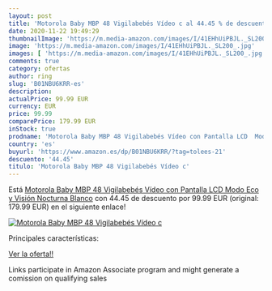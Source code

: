 ```yaml
---
layout: post
title: 'Motorola Baby MBP 48 Vigilabebés Vídeo c al 44.45 % de descuento'
date: 2020-11-22 19:49:29
thumbnailImage: 'https://m.media-amazon.com/images/I/41EHhUiPBJL._SL200_.jpg'
image: 'https://m.media-amazon.com/images/I/41EHhUiPBJL._SL200_.jpg'
images: [ 'https://m.media-amazon.com/images/I/41EHhUiPBJL._SL200_.jpg' ]
comments: true
category: ofertas
author: ring
slug: 'B01NBU6KRR-es'
description:
actualPrice: 99.99 EUR
currency: EUR
price: 99.99
comparePrice: 179.99 EUR
inStock: true
prodname: 'Motorola Baby MBP 48 Vigilabebés Vídeo con Pantalla LCD  Modo Eco y Visión Nocturna  Blanco'
country: 'es'
buyurl: 'https://www.amazon.es/dp/B01NBU6KRR/?tag=tolees-21'
descuento: '44.45'
titulo: 'Motorola Baby MBP 48 Vigilabebés Vídeo c'
---
```


Está [Motorola Baby MBP 48 Vigilabebés Vídeo con Pantalla LCD  Modo Eco y Visión Nocturna  Blanco](https://www.amazon.es/dp/B01NBU6KRR/?tag=tolees-21) con 44.45 de descuento por 99.99 EUR (original: 179.99 EUR) en el siguiente enlace!

[![Motorola Baby MBP 48 Vigilabebés Vídeo c](https://m.media-amazon.com/images/I/41EHhUiPBJL._SL200_.jpg)](https://www.amazon.es/dp/B01NBU6KRR/?tag=tolees-21)

Principales características:


[Ver la oferta!!](https://www.amazon.es/dp/B01NBU6KRR/?tag=tolees-21)

Links participate in Amazon Associate program and might generate a comission on qualifying sales


